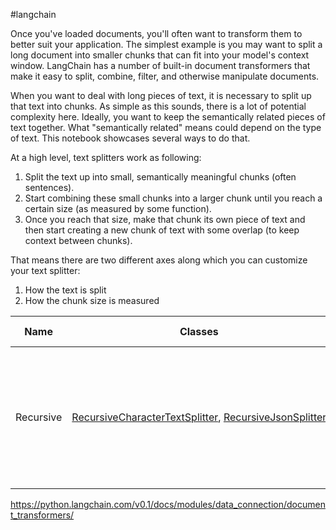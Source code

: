 #langchain 

Once you've loaded documents, you'll often want to transform them to better suit your application. The simplest example is you may want to split a long document into smaller chunks that can fit into your model's context window. LangChain has a number of built-in document transformers that make it easy to split, combine, filter, and otherwise manipulate documents.

When you want to deal with long pieces of text, it is necessary to split up that text into chunks. As simple as this sounds, there is a lot of potential complexity here. Ideally, you want to keep the semantically related pieces of text together. What "semantically related" means could depend on the type of text. This notebook showcases several ways to do that.

At a high level, text splitters work as following:

1. Split the text up into small, semantically meaningful chunks (often sentences).
2. Start combining these small chunks into a larger chunk until you reach a certain size (as measured by some function).
3. Once you reach that size, make that chunk its own piece of text and then start creating a new chunk of text with some overlap (to keep context between chunks).

That means there are two different axes along which you can customize your text splitter:

1. How the text is split
2. How the chunk size is measured


| Name      | Classes                                                                                                                                                                                                                                                                                 | Splits On                         | Adds Metadata | Description                                                                                                                                                 |
| --------- | --------------------------------------------------------------------------------------------------------------------------------------------------------------------------------------------------------------------------------------------------------------------------------------- | --------------------------------- | ------------- | ----------------------------------------------------------------------------------------------------------------------------------------------------------- |
| Recursive | [RecursiveCharacterTextSplitter](https://python.langchain.com/v0.1/docs/modules/data_connection/document_transformers/recursive_text_splitter/), [RecursiveJsonSplitter](https://python.langchain.com/v0.1/docs/modules/data_connection/document_transformers/recursive_json_splitter/) | A list of user defined characters |               | Recursively splits text. This splitting is trying to keep related pieces of text next to each other. This is the `recommended way` to start splitting text. |

https://python.langchain.com/v0.1/docs/modules/data_connection/document_transformers/